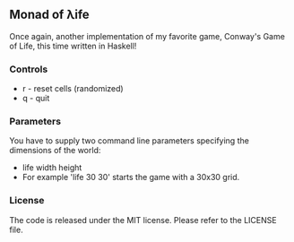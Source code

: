 ## Monad of λife
Once again, another implementation of my favorite game, Conway's Game of Life, this time written in Haskell!

### Controls
* r - reset cells (randomized)
* q - quit

### Parameters
You have to supply two command line parameters specifying the dimensions of the world:
* life width height
* For example 'life 30 30' starts the game with a 30x30 grid.

### License
The code is released under the MIT license. Please refer to the LICENSE file.
